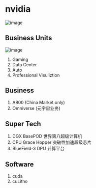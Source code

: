 # nvidia

![image](https://github.com/dotku/nvidia/assets/1519232/51d61367-2a0e-4ceb-bd7b-8e1d3ef1f20a)

## Business Units

![image](https://github.com/dotku/nvidia/assets/1519232/7f50f7c5-30d5-4f26-b464-cc74d1c6b780)

1. Gaming
2. Data Center
3. Auto
4. Professional Visuliztion

## Business

1. A800 (China Market only)
2. Omniverse (元宇宙业务)

## Super Tech

1. DGX BasePOD 世界第八超级计算机
2. CPU Grace Hopper 突破性加速超级芯片
3. BlueField-3 DPU 计算平台

## Software

1. cuda
2. cuLitho
